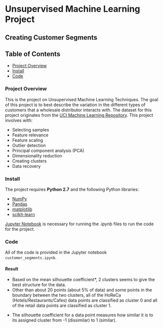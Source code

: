 
# Unsupervised Machine Learning Project
## Creating Customer Segments



## Table of Contents  
- [Project Overview](#project-overview)
- [Install](#install)
- [Code](#code)


### <a name="project-overview"></a>Project Overview

This is the project on Unsupervised Machine Learning Techniques. The goal of this project is to best describe the variation in the different types of customers that a wholesale distributor interacts with. The dataset for this project originates from the [UCI Machine Learning Repository](https://archive.ics.uci.edu/ml/datasets/Census+Income). This project involves with: 
- Selecting samples
- Feature relevance
- Feature scaling
- Outlier detection
- Principal component analysis (PCA)
- Dimensionality reduction
- Creating clusters
- Data recovery

### <a name="install"></a>Install

The project requires **Python 2.7** and the following Python libraries:

- [NumPy](http://www.numpy.org/)
- [Pandas](pandas.pydata.org/)
- [matplotlib](http://matplotlib.org/)
- [scikit-learn](http://scikit-learn.org/stable/)

[Jupyter Notebook](http://jupyter.org/) is necessary for running the .ipynb files to run the code for the project. 

### <a name="code"></a>Code

All of the code is provided in the Jupyter notebook `customer_segments.ipynb`. 

#### Result
- Based on the mean silhouette coefficient*, 2 clusters seems to give the best structure for the data. 
- Other than about 20 points (about 5% of data) and some points in the boundary between the two clusters, all of the HoReCa (Hotels/Restaurants/Cafes) data points are classified as cluster 0 and all of the retail data points are classified as cluster 1. 

* The silhouette coefficient for a data point measures how similar it is to its assigned cluster from -1 (dissimilar) to 1 (similar).